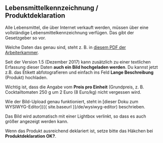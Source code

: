 ## Lebensmittelkennzeichnung / Produktdeklaration

Alle Lebensmittel, die über Internet verkauft werden, müssen über eine vollständige Lebensmittelkennzeichnung verfügen. Das gibt der Gesetzgeber so vor.

Welche Daten das genau sind, steht z. B. in [diesem PDF der Arbeiterkammer](https://media.arbeiterkammer.at/wien/PDF/Publikationen/Lebensmittelkennzeichnung_2017.pdf).

Seit der Version 1.5 (Dezember 2017) kann zusätzlich zu einer textlichen Erfassung dieser Daten **auch ein Bild hochgeladen werden**. Du kannst jetzt z.B. das Etikett abfotografieren und einfach ins Feld **Lange Beschreibung** (Produkt) hochladen.

Wichtig ist, dass die Angabe vom **Preis pro Einheit** (Grundpreis, z. B. Cocktailtomaten 250 g um 2 Euro (8 Euro/kg) nicht vergessen wird.

Wie der Bild-Upload genau funktioniert, steht in [dieser Doku zum WYSIWYG-Editor]({{ site.baseurl }}/de/wysiwyg-editor) beschrieben.

Das Bild wird automatisch mit einer Lightbox verlinkt, so dass es auch größer angezeigt werden kann.

Wenn das Produkt ausreichend deklariert ist, setze bitte das Häkchen bei **Produktdeklaration OK?**.